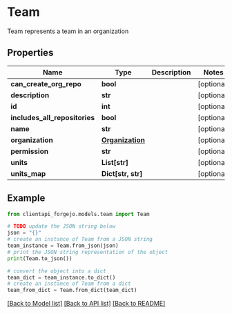 # Team

Team represents a team in an organization

## Properties

Name | Type | Description | Notes
------------ | ------------- | ------------- | -------------
**can_create_org_repo** | **bool** |  | [optional] 
**description** | **str** |  | [optional] 
**id** | **int** |  | [optional] 
**includes_all_repositories** | **bool** |  | [optional] 
**name** | **str** |  | [optional] 
**organization** | [**Organization**](Organization.md) |  | [optional] 
**permission** | **str** |  | [optional] 
**units** | **List[str]** |  | [optional] 
**units_map** | **Dict[str, str]** |  | [optional] 

## Example

```python
from clientapi_forgejo.models.team import Team

# TODO update the JSON string below
json = "{}"
# create an instance of Team from a JSON string
team_instance = Team.from_json(json)
# print the JSON string representation of the object
print(Team.to_json())

# convert the object into a dict
team_dict = team_instance.to_dict()
# create an instance of Team from a dict
team_from_dict = Team.from_dict(team_dict)
```
[[Back to Model list]](../README.md#documentation-for-models) [[Back to API list]](../README.md#documentation-for-api-endpoints) [[Back to README]](../README.md)


